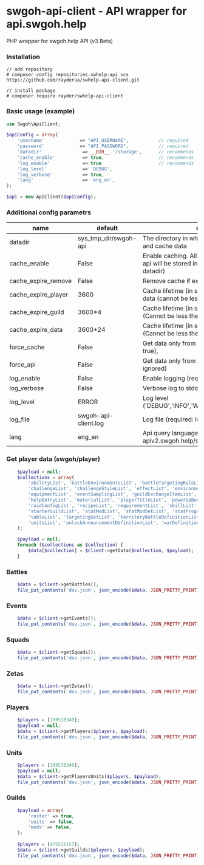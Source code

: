 # swgoh-api-client - API wrapper for api.swgoh.help
PHP wrapper for swgoh.help API (v3 Beta)

### Installation
```
// add repository
# composer config repositories.swhelp-api vcs https://github.com/rayderua/swhelp-api-client.git

// install package
# composer require rayder/swhelp-api-client
```

### Basic usage (example)

```php
use Swgoh\ApiClient;

$apiConfig = array(
    'username'             => "API_USERNAME",           // required
    'password'             => "API_PASSWORD",           // required
    'datadir'               => __DIR__.'/storage',      // recommends
    'cache_enable'          => true,                    // recommends
    'log_enable'            => true                     // recommends
    'log_level'             => 'DEBUG',
    'log_verbose'           => true,
    'lang'                  => 'eng_en',
);

$api = new ApiClient($apiConfig);
```


### Additional config parametrs

| name | default | description |
|---|---|---|
| datadir               | sys_tmp_dir/swgoh-api | The directory in which will be stored credential and cache data|
| cache_enable          | False                 | Enable caching. All the data requested from the api will be stored in the local cache (required: datadir)|
| cache_expire_remove   | False                 | Remove cache if expired
| cache_expire_player   | 3600                  | Cache lifetime (in seconds) for swgoh/player data (cannot be less then default)|
| cache_expire_guild    | 3600*4                | Cache lifetime (in seconds) for swgoh/guild data (Cannot be less then default)|
| cache_expire_data     | 3600*24               | Cache lifetime (in seconds) for swgoh/guild data (Cannot be less then default)|
| force_cache           | False                 | Get data only from cache (if cache_enable = true), |
| force_api             | False                 | Get data only from API. (force_cache will be ignored)|
| log_enable            | False                 | Enable logging (required: datadir or log_file) |
| log_verbose           | False                 | Verbose log to stdout (default: false) |
| log_level             | ERROR                 | Log level ('DEBUG','INFO','WARNING','ERROR','CRITICAL')  |
| log_file              | swgoh-api-client.log  | Log file (required: log_enable)  |
| lang                  | eng_en                | Api query language (See apiv2.swgoh.help/swgoh)



### Get player data (swgoh/player)

```php
    $payload = null;
    $collections = array(
        'abilityList', 'battleEnvironmentsList', 'battleTargetingRuleList', 'categoryList',
        'challengeList', 'challengeStyleList', 'effectList', 'environmentCollectionList',
        'equipmentList', 'eventSamplingList', 'guildExchangeItemList', 'guildRaidList',
        'helpEntryList', 'materialList', 'playerTitleList', 'powerUpBundleList',
        'raidConfigList', 'recipeList', 'requirementList', 'skillList',
        'starterGuildList', 'statModList', 'statModSetList', 'statProgressionList',
        'tableList', 'targetingSetList', 'territoryBattleDefinitionList', 'territoryWarDefinitionList',
        'unitsList', 'unlockAnnouncementDefinitionList', 'warDefinitionList', 'xpTableList'
    );

    $payload = null;
    foreach ($collections as $collection) {
        $data[$collection] = $client->getData($collection, $payload);
    }
```

### Battles
```php
    $data = $client->getBattles();
    file_put_contents('dev.json', json_encode($data, JSON_PRETTY_PRINT));
```
### Events
```php
    $data = $client->getEvents();
    file_put_contents('dev.json', json_encode($data, JSON_PRETTY_PRINT));
```

### Squads
```php
    $data = $client->getSquads();
    file_put_contents('dev.json', json_encode($data, JSON_PRETTY_PRINT));
```

### Zetas
```php
    $data = $client->getZetas();
    file_put_contents('dev.json', json_encode($data, JSON_PRETTY_PRINT));
```

### Players
```php
    $players = [199538349];
    $payload = null;
    $data = $client->getPlayers($players, $payload);
    file_put_contents('dev.json', json_encode($data, JSON_PRETTY_PRINT));
```

### Units
```php
    $players = [199538349];
    $payload = null;
    $data = $client->getPlayersUnits($players, $payload);
    file_put_contents('dev.json', json_encode($data, JSON_PRETTY_PRINT));
```

### Guilds
```php
    $payload = array(
        'roster' => true,
        'units' => false,
        'mods' => false,
    );
    
    $players = [475516157];
    $data = $client->getGuilds($players, $payload);
    file_put_contents('dev.json', json_encode($data, JSON_PRETTY_PRINT));
```
